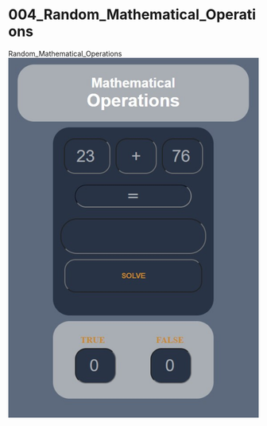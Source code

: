 # 004_Random_Mathematical_Operations
Random_Mathematical_Operations
![Image of Project](https://github.com/enes9103/004_Random_Mathematical_Operations/blob/main/Project_Image.jpg)
